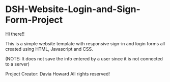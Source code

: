 # DSH-Website-Login-and-Sign-Form-Project
Hi there!!

This is a simple website template with responsive sign-in and login forms all created using HTML, Javascript and CSS.

(NOTE: It does not save the info entered by a user since it is not connected to a server)

Project Creator: Davia Howard
All rights reserved!
